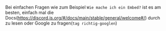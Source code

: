 Bei einfachen Fragen wie zum Beispiel `Wie mache ich ein Embed?` ist es am besten, einfach mal die Docs(https://discord.js.org/#/docs/main/stable/general/welcome#/) durch zu lesen oder Google zu fragen(`tag richtig-googlen`)
